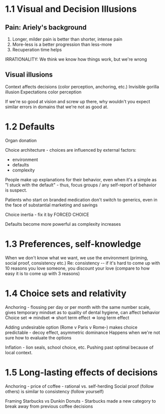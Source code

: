 # 1.1 Visual and Decision Illusions
## Pain: Ariely's background

1. Longer, milder pain is better than shorter, intense pain
2. More-less is a better progression than less-more
3. Recuperation time helps

IRRATIONALITY: We think we know how things work, but we're wrong

## Visual illusions
Context affects decisions (color perception, anchoring, etc.)
Invisible gorilla illusion
Expectations color perception

If we're so good at vision and screw up there, why wouldn't you expect similar errors in domains that we're not as good at.

# 1.2 Defaults
Organ donation

Choice architecture - choices are influenced by external factors:
* environment
* defaults
* complexity

People make up explanations for their behavior, even when it's a simple as "I stuck with the default" - thus, focus groups / any self-report of behavior is suspect.

Patients who start on branded medication don't switch to generics, even in the face of substantial marketing and savings

Choice inertia - fix it by FORCED CHOICE

Defaults become more powerful as complexity increases

# 1.3 Preferences, self-knowledge
When we don't know what we want, we use the environment (priming, social proof, consistency etc.)
Re: consistency -- if it's hard to come up with 10 reasons you love someone, you discount your love (compare to how easy it is to come up with 3 reasons)

# 1.4 Choice sets and relativity
Anchoring - flossing per day or per month with the same number scale, gives temporary mindset as to quality of dental hygiene, can affect behavior
Choice set => mindset => short term effect => long term effect

Adding undesirable option (Rome v Paris v Rome-) makes choice predictable - decoy effect, asymmetric dominance
Happens when we're not sure how to evaluate the options

Inflation - lion seals, school choice, etc. Pushing past optimal because of local context.

# 1.5 Long-lasting effects of decisions
Anchoring - price of coffee - rational vs. self-herding
Social proof (follow others) is similar to consistency (follow yourself)

Framing
Starbucks vs Dunkin Donuts - Starbucks made a new category to break away from previous coffee decisions
